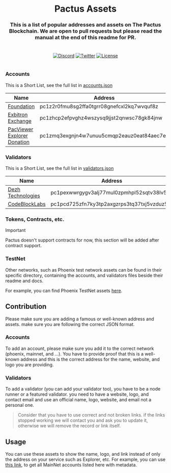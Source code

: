 <h1 align="center">
Pactus Assets
</h1>

<h3 align="center">
This is a list of popular addresses and assets on The Pactus Blockchain. We are open to pull requests but please read the manual at the end of this readme for PR.
</h3>

#

<div align="center">

[![Discord][d1]][d2]
[![Twitter][t1]][t2]
[![License][l1]][l2]

[t1]: https://img.shields.io/twitter/follow/dezh_tech?style=social
[t2]: https://twitter.com/dezh_tech

[d1]: https://img.shields.io/discord/1220488598881828976?style=flat-square&label=Discord
[d2]: https://discord.com/invite/nqkR6SBR49

[l1]: https://img.shields.io/badge/License-MIT
[l2]: https://github.com/PACZone/pactus-assets/blob/master/LICENSE

</div>


#


### Accounts

This is a Short List, see the full list in [accounts.json](./mainnet/accounts.json)

Name           | Address
---------------|-----------
[Foundation](https://pacviewer.com/accounts/pc1z2r0fmu8sg2ffa0tgrr08gnefcxl2kq7wvquf8z) | pc1z2r0fmu8sg2ffa0tgrr08gnefcxl2kq7wvquf8z
[Exbitron Exchange](https://pacviewer.com/accounts/pc1zhcp2efpvghz4wszysq9jjst2qnwsc78gk84jnw) | pc1zhcp2efpvghz4wszysq9jjst2qnwsc78gk84jnw
[PacViewer Explorer Donation](https://pacviewer.com/accounts/pc1zmq3exgnjn4w7unuu5cmqp2eauz0eat84aec7ev) | pc1zmq3exgnjn4w7unuu5cmqp2eauz0eat84aec7ev

### Validators

This is a Short List, see the full list in [validators.json](./mainnet/validators.json)

Name           | Address
---------------|-----------
[Dezh Technologies](https://pacviewer.com/accounts/pc1pexwwrgygv3alj77mul0zpmhpl52sqtv38lv5de) | pc1pexwwrgygv3alj77mul0zpmhpl52sqtv38lv5de
[CodeBlockLabs](https://codeblocklabs.com) | pc1pcd725zfn7ky3tp2axgzrps3tq37txj5vzduz5w


### Tokens, Contracts, etc.

> [!IMPORTANT]
> Pactus doesn't support contracts for now, this section will be added after contract support.

### TestNet

Other networks, such as Phoenix test network assets can be found in their specific directory, containing the accounts, and validators files beside their readme and docs.

For example, you can find Phoenix TestNet assets [here](./phoenix).

## Contribution

Please make sure you are adding a famous or well-known address and assets. make sure you are following the correct JSON format.

### Accounts

To add an account, please make sure you add it to the correct network (phoenix, mainnet, and ...).
You have to provide proof that this is a well-known address and this is the correct address for the name, website, and logo you are providing.

### Validators

To add a validator (you can add your validator too), you have to be a node runner or a featured validator. you need to have a website, logo, and contact email and use an official name, logo, website, and email not a personal one.


> Consider that you have to use correct and not broken links. if the links stopped working we will contact you and ask you to update it, otherwise we will remove the record or link itself.


## Usage

You can use these assets to show the name, logo, and link instead of only the address on your service such as Explorer, etc.
For example, you can use [this link](https://raw.githubusercontent.com/PACZone/pactus-assets/main/mainnet/accounts.json), to get all MainNet accounts listed here with metadata.
